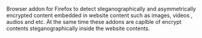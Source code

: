 Browser addon for Firefox to detect steganographically and asymmetrically encrypted content embedded in website content such as images, videos , audios and etc. At the same time these addons are caplble of encrypt contents steganographically inside the website contents. 
